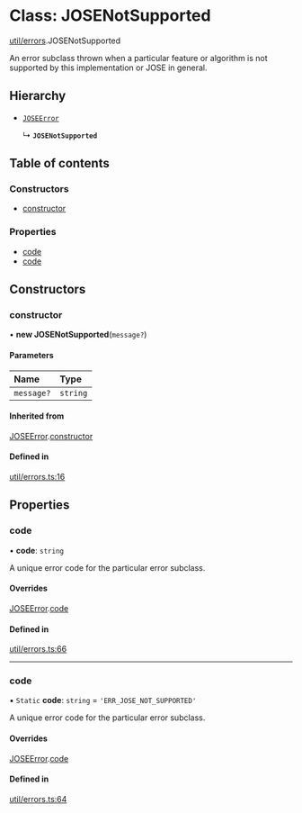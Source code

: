 # Class: JOSENotSupported

[util/errors](../modules/util_errors.md).JOSENotSupported

An error subclass thrown when a particular feature or algorithm is not supported by this
implementation or JOSE in general.

## Hierarchy

- [`JOSEError`](util_errors.JOSEError.md)

  ↳ **`JOSENotSupported`**

## Table of contents

### Constructors

- [constructor](util_errors.JOSENotSupported.md#constructor)

### Properties

- [code](util_errors.JOSENotSupported.md#code)
- [code](util_errors.JOSENotSupported.md#code)

## Constructors

### constructor

• **new JOSENotSupported**(`message?`)

#### Parameters

| Name | Type |
| :------ | :------ |
| `message?` | `string` |

#### Inherited from

[JOSEError](util_errors.JOSEError.md).[constructor](util_errors.JOSEError.md#constructor)

#### Defined in

[util/errors.ts:16](https://github.com/panva/jose/blob/v3.18.0/src/util/errors.ts#L16)

## Properties

### code

• **code**: `string`

A unique error code for the particular error subclass.

#### Overrides

[JOSEError](util_errors.JOSEError.md).[code](util_errors.JOSEError.md#code)

#### Defined in

[util/errors.ts:66](https://github.com/panva/jose/blob/v3.18.0/src/util/errors.ts#L66)

___

### code

▪ `Static` **code**: `string` = `'ERR_JOSE_NOT_SUPPORTED'`

A unique error code for the particular error subclass.

#### Overrides

[JOSEError](util_errors.JOSEError.md).[code](util_errors.JOSEError.md#code)

#### Defined in

[util/errors.ts:64](https://github.com/panva/jose/blob/v3.18.0/src/util/errors.ts#L64)
